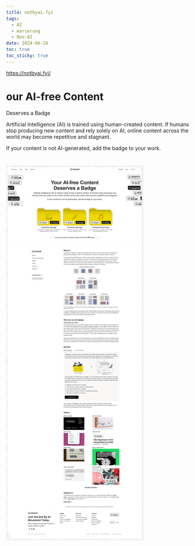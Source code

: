 ```yaml
---
title: notbyai.fyi
tags:
  - AI
  - marierung
  - Non-AI
date: 2024-06-10
toc: true
toc_sticky: true
---
```

https://notbyai.fyi/
# our AI-free Content  
Deserves a Badge

Artificial Intelligence (AI) is trained using human-created content. If humans stop producing new content and rely solely on AI, online content across the world may become repetitive and stagnant.

If your content is not AI-generated, add the badge to your work.

# 
![](_asset/2024-06-10-notbyai.fyi_image_1.png)